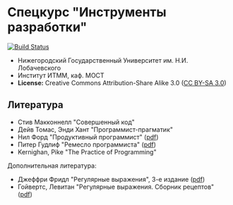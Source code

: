 # Спецкурс "Инструменты разработки"

[![Build Status][travis-badge]][travis]

 - Нижегородский Государственный Университет им. Н.И. Лобачевского
 - Институт ИТММ, каф. МОСТ
 - __License:__ Creative Commons Attribution-Share Alike 3.0 ([CC BY-SA 3.0][license])

## Литература

  - Стив Макконнелл "Совершенный код"
  - Дейв Томас, Энди Хант "Программист-прагматик"
  - Нил Форд "Продуктивный программист" ([pdf][book-ford])
  - Питер Гудлиф "Ремесло программиста" ([pdf][book-goodleaf])
  - Kernighan, Pike "The Practice of Programming"

Дополнительная литература:

  - Джеффри Фридл "Регулярные выражения", 3-е издание ([pdf][book-regexp1])
  - Гойвертс, Левитан "Регулярные выражения. Сборник рецептов" ([pdf][book-regexp2])

<!-- LINKS -->

[travis]:             https://travis-ci.org/nifadyev/Algorithms-and-Data-Structures
[travis-badge]:       https://travis-ci.org/nifadyev/Algorithms-and-Data-Structures.svg?branch=master
[license]:            http://creativecommons.org/licenses/by-sa/3.0/

[book-ford]:          http://www.books.ru/books/produktivnyi-programmist-kak-sdelat-slozhnoe-prostym-a-nevozmozhnoe--vozmozhnym-fail-pdf-646592/?show=1
[book-goodleaf]:      http://www.books.ru/books/remeslo-programmista-praktika-napisaniya-khoroshego-koda-fail-pdf-646106/?show=1
[book-regexp1]:       http://www.books.ru/books/regulyarnye-vyrazheniya-3-e-izdanie-fail-pdf-626982/?show=1
[book-regexp2]:       http://www.books.ru/books/regulyarnye-vyrazheniya-sbornik-retseptov-fail-pdf-714878/?show=1
